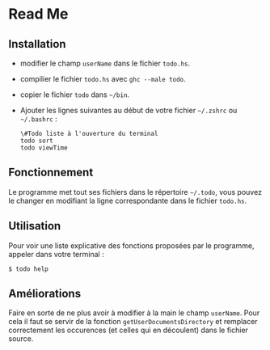 Read Me
=======

Installation
------------
* modifier le champ `userName` dans le fichier `todo.hs`.
* compilier le fichier `todo.hs` avec `ghc --male todo`.
* copier le fichier `todo` dans `~/bin`.
* Ajouter les lignes suivantes au début de votre fichier `~/.zshrc` ou `~/.bashrc` :

    ```
    \#Todo liste à l'ouverture du terminal
    todo sort
    todo viewTime
    ```

Fonctionnement
--------------
Le programme met tout ses fichiers dans le répertoire `~/.todo`, vous pouvez le changer en modifiant la ligne correspondante dans le fichier `todo.hs`.

Utilisation
-----------
Pour voir une liste explicative des fonctions proposées par le programme, appeler dans votre terminal :

    $ todo help

Améliorations
-------------
Faire en sorte de ne plus avoir à modifier à la main le champ `userName`. Pour cela il faut se servir de la fonction `getUserDocumentsDirectory` et remplacer correctement les occurences (et celles qui en découlent) dans le fichier source.
